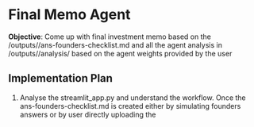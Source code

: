 # Final Memo Agent

**Objective**: Come up with final investment memo based on the /outputs/<company-name>/ans-founders-checklist.md and all the agent analysis in /outputs/<company-name>/analysis/ based on the agent weights provided by the user

## Implementation Plan

1. Analyse the streamlit_app.py and understand the workflow. Once the ans-founders-checklist.md is created either by simulating founders answers or by user directly uploading the

